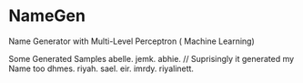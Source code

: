 # NameGen
Name Generator with Multi-Level Perceptron ( Machine Learning)

Some Generated Samples
abelle.
jemk.
abhie. // Suprisingly it generated my Name too
dhmes.
riyah.
sael.
eir.
imrdy.
riyalinett.

